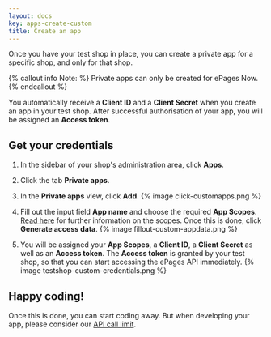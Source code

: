 ```yaml
---
layout: docs
key: apps-create-custom
title: Create an app
---
```


Once you have your test shop in place, you can create a private app for a specific shop, and only for that shop.

{% callout info Note: %}
Private apps can only be created for ePages Now.
{% endcallout %}

You automatically receive a **Client ID** and a **Client Secret** when you create an app in your test shop.
After successful authorisation of your app, you will be assigned an **Access token**.

## Get your credentials

1. In the sidebar of your shop's administration area, click **Apps**.

2. Click the tab **Private apps**.

3. In the **Private apps** view, click **Add**.
    {% image click-customapps.png %}

4. Fill out the input field **App name** and choose the required **App Scopes**. [Read here](page:app-scopes) for further information on the scopes. Once this is done, click **Generate access data**.
    {% image fillout-custom-appdata.png %}

5. You will be assigned your **App Scopes**, a **Client ID**, a **Client Secret** as well as an **Access token**.
The **Access token** is granted by your test shop, so that you can start accessing the ePages API immediately.
    {% image testshop-custom-credentials.png %}

## Happy coding!

Once this is done, you can start coding away.
But when developing your app, please consider our [API call limit](page:apps-api-call-limit).
